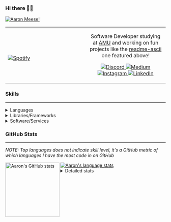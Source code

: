 ### Hi there 👋🏻
[![Aaron Meese!](https://user-images.githubusercontent.com/17814535/88975338-a2aabf00-d27f-11ea-963f-8a19608716b4.png)](https://github.com/ajmeese7/readme-ascii "README ASCII")

<!-- Modified from project here: https://github.com/novatorem/novatorem -->
<table width="100%"> 
  <tr>
  <td width="50%">
      
&nbsp; <br> [![Spotify](https://ajmeese7.vercel.app/api/spotify)](https://open.spotify.com/user/ajmeese)

  </td>
  <td width="50%">

<p align="center">
Software Developer studying at <a href="https://www.amu.apus.edu/">AMU</a> and working on fun 
projects like the <a href="https://github.com/ajmeese7/readme-ascii">readme-ascii</a> one featured above!
</p>
<p align="center">
  <a href="https://discord.gg/PxRTQg3">
    <img src="https://img.shields.io/badge/discord-ajmeese7%234835-369?style=flat-square&logo=discord&logoColor=white&color=purple" alt="Discord" title="Discord">
  </a>
  <a href="https://link.aaronmeese.com/medium">
    <img src="https://img.shields.io/badge/medium-ajmeese7-1DB954?style=flat-square&logo=medium&logoColor=white" alt="Medium" title="Medium">
  </a>
  <br />
  <a href="https://link.aaronmeese.com/instagram">
    <img src="https://img.shields.io/badge/instagram-ajmeese7-1DB954?style=flat-square&logo=instagram&logoColor=white&color=c13584" alt="Instagram" title="Instagram">
  </a>
  <a href="https://link.aaronmeese.com/linkedin">
    <img src="https://img.shields.io/badge/linkedIn-aaronmeese-1DB954?style=flat-square&logo=linkedin&logoColor=white&color=blue" alt="LinkedIn" title="LinkedIn">
  </a>
</p>
  </td>
  </table>

[//]: <> (The `&nbsp;` is to have Aphelion take up more space)

### Skills ###
----
<details>
<summary>Languages</summary>

+ JavaScript
+ HTML
+ CSS
    + [README ASCII](https://github.com/ajmeese7/readme-ascii)
+ PHP
    + [Coupon Booked](https://github.com/ajmeese7/coupon-booked)
    + [Steam Summary](https://github.com/ajmeese7/steam-summary)
+ Java
    + [BRCC Java](https://github.com/ajmeese7/brcc-java)
    + [Euler Problems](https://github.com/ajmeese7/euler-problems)

</details>
<details>
<summary>Libraries/Frameworks</summary>

+ NodeJS
    + [Snapchat Share](https://github.com/ajmeese7/snapchat-share)
    + [FRC Spreadsheets](https://github.com/ajmeese7/frc-spreadsheets)
+ Cordova
    + [Coupon Booked](https://github.com/ajmeese7/coupon-booked)
+ jQuery
+ Discord.js
    + [Spambot](https://github.com/ajmeese7/spambot)
    + [Automatic Reactions](https://github.com/ajmeese7/automatic-reactions)
    + [Multiple Reactions](https://github.com/ajmeese7/multiple-reactions)
    + [Galley Calls](https://github.com/ajmeese7/galley-calls)
    + [Tatsu Toolbox](https://github.com/ajmeese7/tatsu-toolbox)
+ Puppeteer
    + [README ASCII](https://github.com/ajmeese7/readme-ascii)
    + [Dynamic Page Retrieval](https://github.com/ajmeese7/dynamic-page-retrieval)
+ Nightmare.js
    + [Steam Queue Clicker](https://github.com/ajmeese7/steam-queue-clicker)
    + [Repbot](https://github.com/ajmeese7/repbot)
+ Express
    + [Galley Calls](https://github.com/ajmeese7/galley-calls)
+ pdf-lib
+ async

</details>
<details>
<summary>Software/Services</summary>

+ Wallpaper Engine
    + [Random Wallpaper](https://github.com/ajmeese7/random-wallpaper)
    + [Image of the Day](https://github.com/ajmeese7/image-of-the-day)
+ phpMyAdmin
+ cPanel
+ Cloudinary
+ Firefox Extensions
    + [Chess Next Move](https://github.com/ajmeese7/chess-next-move)
    + [Gmail Label Organizer](https://github.com/ajmeese7/gmail-label-organizer)
+ Google Analytics
+ Heroku
+ Nexmo
    + [Coupon Booked](https://github.com/ajmeese7/coupon-booked)
+ Twilio
    + [Galley Calls](https://github.com/ajmeese7/galley-calls)
+ Sonix
    + [Galley Calls](https://github.com/ajmeese7/galley-calls)
+ Auth0
+ OneSignal

</details>
<!--
<details>
<summary>Soft Skills</summary>
+ English/Grammar
+ SEO
    <!-- + TODO: Add my site examples after I finish improving them --
</details>
-->

### GitHub Stats ###
----
*NOTE: Top languages does not indicate skill level, it's a GitHub metric of which languages I have the most code in on GitHub*

<a href="https://profile-summary-for-github.com/user/ajmeese7">
  <img align="left" height="170px" src="https://github-readme-stats.vercel.app/api?username=ajmeese7&show_icons=true&line_height=27&count_private=true&include_all_commits=true" alt="Aaron's GitHub stats"/>
  <img src="https://github-readme-stats.vercel.app/api/top-langs/?username=ajmeese7&hide_langs_below=5&layout=compact" alt="Aaron's language stats"/>
</a>

<details>
<summary>Detailed stats</summary>

### :zap: Recent Activity
<!--START_SECTION:activity-->
1. ❗️ Opened issue [#1](https://github.com//ajmeese7/chess-next-move/issues/1) in [ajmeese7/chess-next-move](https://github.com//ajmeese7/chess-next-move)
2. ❗️ Opened issue [#1](https://github.com//ajmeese7/customizable-clock/issues/1) in [ajmeese7/customizable-clock](https://github.com//ajmeese7/customizable-clock)
3. ❗️ Opened issue [#1](https://github.com//ajmeese7/photo-gallery/issues/1) in [ajmeese7/photo-gallery](https://github.com//ajmeese7/photo-gallery)
4. ❗️ Closed issue [#1](https://github.com//ajmeese7/name-list/issues/1) in [ajmeese7/name-list](https://github.com//ajmeese7/name-list)
5. ❗️ Opened issue [#1](https://github.com//ajmeese7/name-list/issues/1) in [ajmeese7/name-list](https://github.com//ajmeese7/name-list)
<!--END_SECTION:activity-->

### 🧐 Waka Stats
<!--START_SECTION:waka-->
**🐱 My Github Data** 

> 🏆 667 Contributions in the Year 2020
 > 
> 📦 48.8 kB Used in Github's Storage 
 > 
> 💼 Opted to Hire
 > 
> 📜 38 Public Repositories
 > 
> 🔑 14 Private Repositories 

**I'm an Early 🐤** 

```text
🌞 Morning    230 commits    ████████░░░░░░░░░░░░░░░░░   34.8% 
🌆 Daytime    277 commits    ██████████░░░░░░░░░░░░░░░   41.91% 
🌃 Evening    148 commits    █████░░░░░░░░░░░░░░░░░░░░   22.39% 
🌙 Night      6 commits      ░░░░░░░░░░░░░░░░░░░░░░░░░   0.91%

```
📅 **I'm Most Productive on Saturday** 

```text
Monday       84 commits     ███░░░░░░░░░░░░░░░░░░░░░░   12.71% 
Tuesday      84 commits     ███░░░░░░░░░░░░░░░░░░░░░░   12.71% 
Wednesday    74 commits     ██░░░░░░░░░░░░░░░░░░░░░░░   11.2% 
Thursday     85 commits     ███░░░░░░░░░░░░░░░░░░░░░░   12.86% 
Friday       102 commits    ███░░░░░░░░░░░░░░░░░░░░░░   15.43% 
Saturday     136 commits    █████░░░░░░░░░░░░░░░░░░░░   20.57% 
Sunday       96 commits     ███░░░░░░░░░░░░░░░░░░░░░░   14.52%

```


📊 **This Week I Spent My Time On** 

```text
⌚︎ Time Zone: America/Chicago

💬 Programming Languages: 
JavaScript               6 hrs 25 mins       ████████░░░░░░░░░░░░░░░░░   32.45% 
JSX                      5 hrs 30 mins       ███████░░░░░░░░░░░░░░░░░░   27.82% 
Markdown                 3 hrs 27 mins       ████░░░░░░░░░░░░░░░░░░░░░   17.41% 
JSON                     2 hrs 12 mins       ██░░░░░░░░░░░░░░░░░░░░░░░   11.12% 
HTML                     1 hr 29 mins        ██░░░░░░░░░░░░░░░░░░░░░░░   7.5%

🐱‍💻 Projects: 
aaronmeese.com           8 hrs               ██████████░░░░░░░░░░░░░░░   40.43% 
tatsu-toolbox            4 hrs 51 mins       ██████░░░░░░░░░░░░░░░░░░░   24.54% 
home                     1 hr 40 mins        ██░░░░░░░░░░░░░░░░░░░░░░░   8.49% 
aaronmeese.dev           1 hr                █░░░░░░░░░░░░░░░░░░░░░░░░   5.1% 
text-to-emoji            59 mins             █░░░░░░░░░░░░░░░░░░░░░░░░   5.03%

```

**I Mostly Code in JavaScript** 

```text
JavaScript               24 repos            ██████████████░░░░░░░░░░░   57.14% 
HTML                     6 repos             ███░░░░░░░░░░░░░░░░░░░░░░   14.29% 
Java                     4 repos             ██░░░░░░░░░░░░░░░░░░░░░░░   9.52% 
CSS                      3 repos             █░░░░░░░░░░░░░░░░░░░░░░░░   7.14% 
Python                   2 repos             █░░░░░░░░░░░░░░░░░░░░░░░░   4.76%

```



<!--END_SECTION:waka-->
</details>

